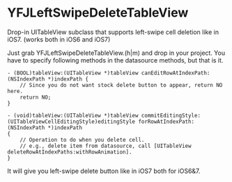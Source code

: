 YFJLeftSwipeDeleteTableView
===========================

Drop-in UITableView subclass that supports left-swipe cell deletion like in iOS7. (works both in iOS6 and iOS7)

Just grab YFJLeftSwipeDeleteTableView.(h|m) and drop in your project. You have to specify following methods in the datasource methods, but that is it.

```
- (BOOL)tableView:(UITableView *)tableView canEditRowAtIndexPath:(NSIndexPath *)indexPath {
    // Since you do not want stock delete button to appear, return NO here.
    return NO;
}

- (void)tableView:(UITableView *)tableView commitEditingStyle:(UITableViewCellEditingStyle)editingStyle forRowAtIndexPath:(NSIndexPath *)indexPath
{
    // Operation to do when you delete cell.
    // e.g., delete item from datasource, call [UITableView deleteRowAtIndexPaths:withRowAnimation].
}

```

It will give you left-swipe delete button like in iOS7 both for iOS6&7.
